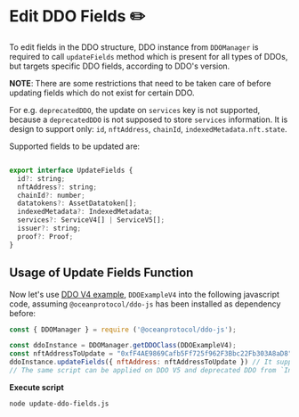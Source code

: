 # Edit DDO Fields ✏️

To edit fields in the DDO structure, DDO instance from `DDOManager` is required to call `updateFields` method which is present for all types of DDOs, but targets specific DDO fields, according to DDO's version.

**NOTE**: There are some restrictions that need to be taken care of before updating fields which do not exist for certain DDO.

For e.g. `deprecatedDDO`, the update on `services` key is not supported, because a `deprecatedDDO` is not supposed to store `services` information. It is design to support only: `id`, `nftAddress`, `chainId`, `indexedMetadata.nft.state`.

Supported fields to be updated are:

```javascript

export interface UpdateFields {
  id?: string;
  nftAddress?: string;
  chainId?: number;
  datatokens?: AssetDatatoken[];
  indexedMetadata?: IndexedMetadata;
  services?: ServiceV4[] | ServiceV5[];
  issuer?: string;
  proof?: Proof;
}
```

## Usage of Update Fields Function

Now let's use [DDO V4 example](./instantiate-ddo.md#usage-examples), `DDOExampleV4` into the following javascript code, assuming `@oceanprotocol/ddo-js` has been installed as dependency before:

```javascript
const { DDOManager } = require ('@oceanprotocol/ddo-js');

const ddoInstance = DDOManager.getDDOClass(DDOExampleV4);
const nftAddressToUpdate = "0xfF4AE9869Cafb5Ff725f962F3Bbc22Fb303A8aD8"
ddoInstance.updateFields({ nftAddress: nftAddressToUpdate }) // It supports update on multiple fields
// The same script can be applied on DDO V5 and deprecated DDO from `Instantiate DDO section`.
```
**Execute script**

```bash
node update-ddo-fields.js
```